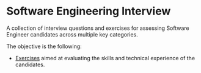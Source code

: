 # Software Engineering Interview

A collection of interview questions and exercises for assessing Software Engineer candidates across multiple key categories.

The objective is the following:

- [Exercises](./exercises) aimed at evaluating the skills and technical experience of the candidates.
